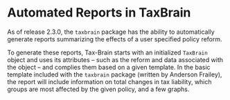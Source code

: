# Automated Reports in TaxBrain

As of release 2.3.0, the `taxbrain` package has the ability to automatically
generate reports summarizing the effects of a user specified policy reform.

To generate these reports, Tax-Brain starts with an initialized `TaxBrain`
object and uses its attributes – such as the reform and data associated with the
object – and complies them based on a given template. In the basic template
included with the `taxbrain` package (written by Anderson Frailey), the report
will include information on total changes in tax liability, which groups are
most affected by the given policy, and a few graphs.